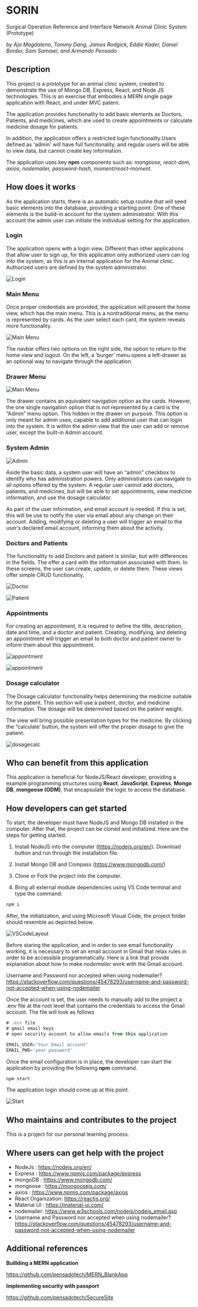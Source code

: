 # SORIN

Surgical Operation Reference and Interface Network
Animal Clinic System (Prototype)

_by Aja Magdaleno, Tommy Dang, James Rodgick, Eddie Kader, Daniel Border, Sam Samawi, and Armando Pensado_ 


## Description

This project is a prototype for an animal clinic system, created to demonstrate the use of Mongo DB, Express, React, and Node JS technologies. This is an exercise that embodies a MERN single page application with React, and under MVC patern. 

The application provides functionality to add basic elements as Doctors, Patients, and medicines, which are used to create appointments or calculate medicine dosage for patients.

In addition, the application offers a restricted login functionality.Users defined as 'admin' will have full funcitonality, and regular users will be able to view data, but cannot create key information.

The application uses key **npm** components such as: _mongoose, react-dom, axios, nodemailer, password-hash, moment/react-moment_. 


## How does it works

As the application starts, there is an automatic setup routine that will seed basic elements into the database, providing a starting point.  One of these elements is the build-in account for the system administrator. With this account the admin user can initiate the individual setting for the application.

### Login 

The application opens with a login view. Different than other applications that allow user to sign up, for this application only authorized users can log into the system, as this is an internal application for the Animal clinic.  Authorized users are defined by the system administrator.

![Login](./docs/Login.png)

### Main Menu

Once proper credentials are provided, the application will present the home view, which has the main menu. This is a nontraditional menu, as the menu is represented by cards.  As the user select each card,  the system reveals more functionality.

![Main Menu](./docs/MainMenu.png)

The navbar offers two options on the right side, the option to return to the home view and logout. On the left, a ‘burger’ menu opens a left-drawer as an optional way to navigate through the application.

### Drawer Menu

![Main Menu](./docs/Drawer.png)

The drawer contains an equivalent navigation option as the cards. However, the one single navigation option that is not represented by a card is the “Admin” menu option. This hidden in the drawer on purpose. This option is only meant for admin uses, capable to add additional user that can login into the system.  It is within the admin view that the user can add or remove user, except the built-in Admin account.

### System Admin 

![Admin](./docs/SysAdmin.png)

Aside the basic data, a system user will have an “admin” checkbox to identify who has administration powers. Only administrators can navigate to all options offered by the system.  A regular user cannot add doctors, patients, and medicines, but will be able to set appointments, view medicine information, and use the dosage calculator.

As part of the user information, and email account is needed. If this is set, this will be use to notify the user via email about any change on their account. Adding, modifying or deleting a user will trigger an email to the user’s declared email account, informing them about the activity.

### Doctors and Patients

The functionality to add Doctors and patient is similar, but with differences in the fields. The offer a card with the information associated with them. In these screens, the user can create, update, or delete them. These views offer simple CRUD functionality.

![Doctor](./docs/Doctors.png)

![Patient](./docs/Patients.png)

### Appointments

For creating an appointment, it is required to define the title, description, date and time, and a doctor and patient. Creating, modifying, and deleting an appointment will trigger an email to both doctor and patient owner to inform them about this appointment.

![appointment](./docs/appointments.png)

![appointment](./docs/AppointDetail.png)

### Dosage calculator

The Dosage calculator functionality helps determining the medicine suitable for the patient. This section will use a patient, doctor, and medicine information. The dosage will be determined based on the patient weight.

The view will bring possible presentation types for the medicine. By clicking the “calculate’ button, the system will offer the proper dosage to give the patient.


![dosagecalc](./docs/DosageCalc.png)

## Who can benefit from this application

This application is beneficial for NodeJS/React developer, providing a example programming structures using **React**, **JavaScript**, **Express**, **Mongo DB**, **mongoose (ODM)**, that encapsulate the logic to access the database.

## How developers can get started

To start, the developer must have NodeJS and Mongo DB installed in the computer. After that, the project can be cloned and initialized.  Here are the steps for getting started.

1. Install NodeJS into the computer  (https://nodejs.org/en/). Download button and run through the installation file.

2. Install Mongo DB and Compass (https://www.mongodb.com/)

3. Clone or Fork the project into the computer.

4. Bring all external module dependencies using VS Code terminal and type the command:

```js
npm i
```

After, the initialization, and using Microsoft Visual Code, the project folder should resemble as depicted below.

![VSCodeLayout](./docs/VSCodeLayout.png)

Before staring the application, and in order to see email functionality working, it is necessary to set an email account in Gmail that relax rules in order to be accessible programmatically.  Here is a link that provide explanation about how to make _nodemailer_ work with the Gmail account.

Username and Password nor accepted when using nodemailer?
https://stackoverflow.com/questions/45478293/username-and-password-not-accepted-when-using-nodemailer

Once the account is set, the user needs to manually add to the project a .env file at the root level that contains the credentials to access the Gmail account. The file will look as follows

```js
# .env file
# gmail email keys 
# open security account to allow emails from this application

EMAIL_USER='Your Email account'
EMAIL_PWD='your password'
```

Once the email configuration is in place, the developer can start the application by providing the following **npm** command.

```js
npm start
```

The application login should come up at this point.

![Start](./docs/Login.png)


## Who maintains and contributes to the project

This is a project for our personal learning process.

## Where users can get help with the project

* NodeJs   : https://nodejs.org/en/
* Express  : https://www.npmjs.com/package/express
* mongoDB  : https://www.mongodb.com/
* mongoose : https://mongoosejs.com/
* axios    : https://www.npmjs.com/package/axios
* React Organization: https://reactjs.org/
* Material UI : https://material-ui.com/
* nodemailer: https://www.w3schools.com/nodejs/nodejs_email.asp
* Username and Password nor accepted when using nodemailer? https://stackoverflow.com/questions/45478293/username-and-password-not-accepted-when-using-nodemailer


## Additional references

**Buillding a MERN application** 

https://github.com/pensadotech/MERN_BlankApp

**Implementing security with passport**

https://github.com/pensadotech/SecureSite